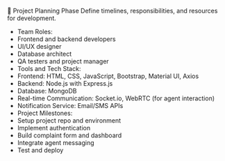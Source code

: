 🧠 Project Planning Phase
Define timelines, responsibilities, and resources for development.
- Team Roles:
- Frontend and backend developers
- UI/UX designer
- Database architect
- QA testers and project manager
- Tools and Tech Stack:
- Frontend: HTML, CSS, JavaScript, Bootstrap, Material UI, Axios
- Backend: Node.js with Express.js
- Database: MongoDB
- Real-time Communication: Socket.io, WebRTC (for agent interaction)
- Notification Service: Email/SMS APIs
- Project Milestones:
- Setup project repo and environment
- Implement authentication
- Build complaint form and dashboard
- Integrate agent messaging
- Test and deploy
